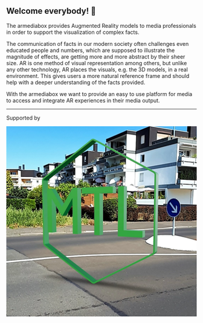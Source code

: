 ## Welcome everybody! 👋

The armediabox provides Augmented Reality models to media professionals in order to support the visualization of complex facts.

The communication of facts in our modern society often challenges even educated people and numbers, which are supposed to 
illustrate the magnitude of effects, are getting more and more abstract by their sheer size. AR is one method of visual 
representation among others, but unlike any other technology, AR places the visuals, e.g. the 3D models, in a real environment. 
This gives users a more natural reference frame and should help with a deeper understanding of the facts provided.

With the armediabox we want to provide an easy to use platform for media to access and integrate AR experiences in their media output.

_____________________________________________________________________________

Supported by

<img alt="Media Tech Lab Bayern" src="/MTL_AR.jpg">
